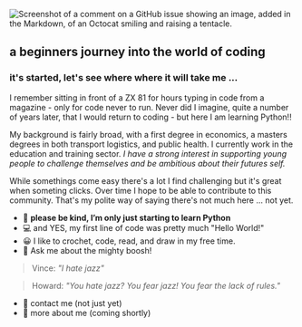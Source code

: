 ![Screenshot of a comment on a GitHub issue showing an image, added in the Markdown, of an Octocat smiling and raising a tentacle.](https://raw.githubusercontent.com/alansmathew/alansmathew/master/lang.gif)

## a beginners journey into the world of coding

### it's started, let's see where where it will take me ...

I remember sitting in front of a ZX 81 for hours typing in code from a magazine - only for code never to run. Never did I imagine, quite a number of years later, that I would return to coding - but here I am learning Python!!

My background is fairly broad, with a first degree in economics, a masters degrees in both transport logistics, and public health. I currently work in the education and training sector. *I have a strong interest in supporting young people to challenge themselves and be ambitious about their futures self.*

While somethings come easy there's a lot I find challenging but it's great when someting clicks. Over time I hope to be able to contribute to this community. That's my polite way of saying there's not much here ... not yet.


- 🌱 **please be kind, I’m only just starting to learn Python**
- 💻 and YES, my first line of code was pretty much "Hello World!"
- 😀 I like to crochet, code, read, and draw in my free time.
- 💬 Ask me about the mighty boosh!

>Vince: *"I hate jazz"*

>Howard: *"You hate jazz? You fear jazz! You fear the lack of rules."*


- 📧 contact me (not just yet)
- 🔗 more about me (coming shortly)

